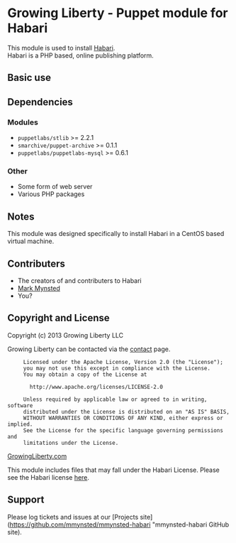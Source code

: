 Growing Liberty - Puppet module for Habari
==================================

This module is used to install [Habari](http://habariproject.org "Habari").  
Habari is a PHP based, online publishing platform. 

Basic use
---------

Dependencies
------------

### Modules

* ``puppetlabs/stlib``            >= 2.2.1
* ``smarchive/puppet-archive``    >= 0.1.1
* ``puppetlabs/puppetlabs-mysql`` >= 0.6.1


### Other

* Some form of web server 
* Various PHP packages

Notes
-----

This module was designed specifically to install Habari in a CentOS based virtual machine.

Contributers
------------

* The creators of and contributers to Habari
* [Mark Mynsted](https://github.com/mmynsted)
* You?

Copyright and License
---------------------

Copyright (c) 2013 Growing Liberty LLC

Growing Liberty can be contacted via the [contact](https://growingliberty.com/contact "contact us") page.

         Licensed under the Apache License, Version 2.0 (the "License");
         you may not use this except in compliance with the License.
         You may obtain a copy of the License at
         
           http://www.apache.org/licenses/LICENSE-2.0
         
         Unless required by applicable law or agreed to in writing, software
         distributed under the License is distributed on an "AS IS" BASIS,
         WITHOUT WARRANTIES OR CONDITIONS OF ANY KIND, either express or implied.
         See the License for the specific language governing permissions and
         limitations under the License.


[GrowingLiberty.com](http://growingliberty.com "growingliberty.com")

This module includes files that may fall under the Habari License.
Please see the Habari license [here](http://habariproject.org/en/license "Habari License").  

Support
-------

Please log tickets and issues at our [Projects site](https://github.com/mmynsted/mmynsted-habari "mmynsted-habari GitHub site).
